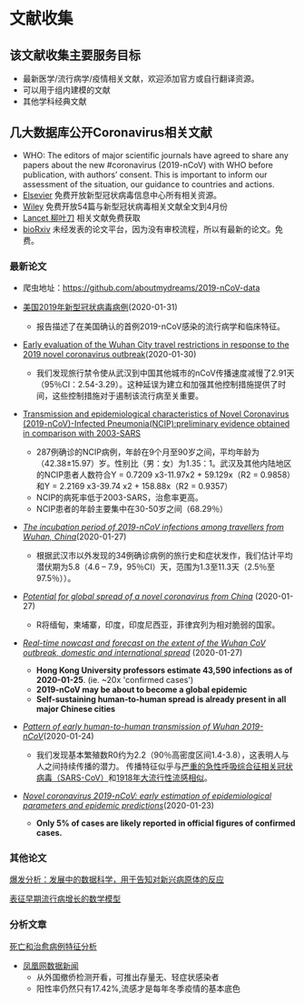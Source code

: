 # 文献收集

## **该文献收集主要服务目标**
- 最新医学/流行病学/疫情相关文献，欢迎添加官方或自行翻译资源。
- 可以用于组内建模的文献
- 其他学科经典文献

## 几大数据库公开Coronavirus相关文献
- WHO: The editors of major scientific journals have agreed to share any papers about the new #coronavirus (2019-nCoV) with WHO before publication, with authors’ consent. This is important to inform our assessment of the situation, our guidance to countries and actions.
- [Elsevier](https://www.elsevier.com/connect/coronavirus-information-center) 免费开放新型冠状病毒信息中心所有相关资源。
- [Wiley](https://newsroom.wiley.com/press-release/all-corporate-news/wiley-opens-emergency-access-coronavirus-research-aid-relief-effort) 免费开放54篇与新型冠状病毒相关文献全文到4月份
- [Lancet 柳叶刀](https://www.thelancet.com/coronavirus) 相关文献免费获取
- [bioRxiv](https://www.biorxiv.org/) 未经发表的论文平台，因为没有审校流程，所以有最新的论文。免费。


### 最新论文

- 爬虫地址：https://github.com/aboutmydreams/2019-nCoV-data

* [美国2019年新型冠状病毒病例](https://www.nejm.org/doi/full/10.1056/NEJMoa2001191)(2020-01-31)
  * 报告描述了在美国确认的首例2019-nCoV感染的流行病学和临床特征。

* [Early evaluation of the Wuhan City travel restrictions in response to the 2019 novel coronavirus outbreak](https://www.medrxiv.org/content/10.1101/2020.01.30.20019844v1)(2020-01-30)
  * 我们发现旅行禁令使从武汉到中国其他城市的nCoV传播速度减慢了2.91天（95％CI：2.54-3.29）。这种延误为建立和加强其他控制措施提供了时间，这些控制措施对于遏制该流行病至关重要。

* [Transmission and epidemiological characteristics of Novel Coronavirus (2019-nCoV)-Infected Pneumonia(NCIP):preliminary evidence obtained in comparison with 2003-SARS](https://www.medrxiv.org/content/10.1101/2020.01.30.20019836v1)
  * 287例确诊的NCIP病例，年龄在9个月至90岁之间，平均年龄为（42.38±15.97）岁。性别比（男：女）为1.35：1。武汉及其他内陆地区的NCIP患者人数符合Y = 0.7209 x3-11.97x2 + 59.129x（R2 = 0.9858）和Y = 2.2169 x3-39.74 x2 + 158.88x（R2 = 0.9357）
  * NCIP的病死率低于2003-SARS，治愈率更高。
  * NCIP患者的年龄主要集中在30-50岁之间（68.29％）

* [*The incubation period of 2019-nCoV infections among travellers from Wuhan, China*](https://www.medrxiv.org/content/10.1101/2020.01.27.20018986v1.full.pdf)(2020-01-27)
  * 根据武汉市以外发现的34例确诊病例的旅行史和症状发作，我们估计平均潜伏期为5.8（4.6 – 7.9，95％CI）天，范围为1.3至11.3天（2.5％至97.5％））。

* [*Potential for global spread of a novel coronavirus from China*](https://academic.oup.com/jtm/advance-article/doi/10.1093/jtm/taaa011/5716260) (2020-01-27)
  * R将缅甸，柬埔寨，印度，印度尼西亚，菲律宾列为相对脆弱的国家。

* [*Real-time nowcast and forecast on the extent of the Wuhan CoV outbreak, domestic and international spread*](https://www.med.hku.hk/f/news/3549/7418/Wuhan-coronavirus-outbreak_AN-UPDATE_20200127.pdf) (2020-01-27)
  * __Hong Kong University professors estimate 43,590 infections as of 2020-01-25__. (ie. ~20x 'confirmed cases')
  * __2019-nCoV may be about to become a global epidemic__
  * __Self-sustaining human-to-human spread is already present in all major Chinese cities__

* [*Pattern of early human-to-human transmission of Wuhan 2019-nCoV*](https://raw.githubusercontent.com/jriou/wcov/master/manuscript_v2.pdf)(2020-01-24)
  * 我们发现基本繁殖数R0约为2.2（90％高密度区间1.4-3.8），这表明人与人之间持续传播的潜力。
传播特征似乎与[严重的急性呼吸综合征相关冠状病毒（SARS-CoV）](https://en.wikipedia.org/wiki/Severe_acute_respiratory_syndrome)和[1918年大流行性流感相似](https://en.wikipedia.org/wiki/1918_flu_pandemic)。
* [*Novel coronavirus 2019-nCoV: early estimation of epidemiological parameters and epidemic predictions*](https://www.medrxiv.org/content/10.1101/2020.01.23.20018549v1.full.pdf)(2020-01-23)
  * __Only 5% of cases are likely reported in official figures of confirmed cases.__


### 其他论文

[爆发分析：发展中的数据科学，用于告知对新兴病原体的反应](https://royalsocietypublishing.org/doi/pdf/10.1098/rstb.2018.0276)

[表征早期流行病增长的数学模型](https://github.com/aboutmydreams/2019-nCoV-data/../../../../papers/paper_pdf/Mathematical%20models%20to%20characterize%20early%20epidemic%20growth.pdf)

### 分析文章

[死亡和治愈病例特征分析](https://mp.weixin.qq.com/s/ynLI6td0rK9sNxMfwyVMtg)

* [凤凰网数据新闻](https://mp.weixin.qq.com/s/fUmbs19rSxHmNyMrJxBdmQ)
  * 从外国撤侨检测开看，可推出存量无、轻症状感染者
  * 阳性率仍然只有17.42%,流感才是每年冬季疫情的基本底色